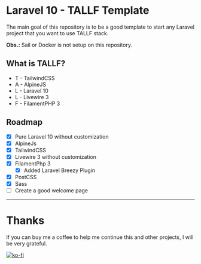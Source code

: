 # Laravel 10 - TALLF Template

The main goal of this repository is to be a good template to start any Laravel project that you want to use TALLF stack.

**Obs.:** Sail or Docker is not setup on this repository.
## What is TALLF?

- T - TailwindCSS
- A - AlpineJS
- L - Laravel 10
- L - Livewire 3
- F - FilamentPHP 3

## Roadmap

- [x] Pure Laravel 10 without customization
- [x] AlpineJs
- [x] TailwindCSS
- [x] Livewire 3 without customization
- [x] FilamentPhp 3
  - [x] Added Laravel Breezy Plugin
- [x] PostCSS
- [x] Sass
- [ ] Create a good welcome page

---

# Thanks

If you can buy me a coffee to help me continue this and other projects, I will be very grateful.

[![ko-fi](https://ko-fi.com/img/githubbutton_sm.svg)](https://ko-fi.com/patrickmaciel)
